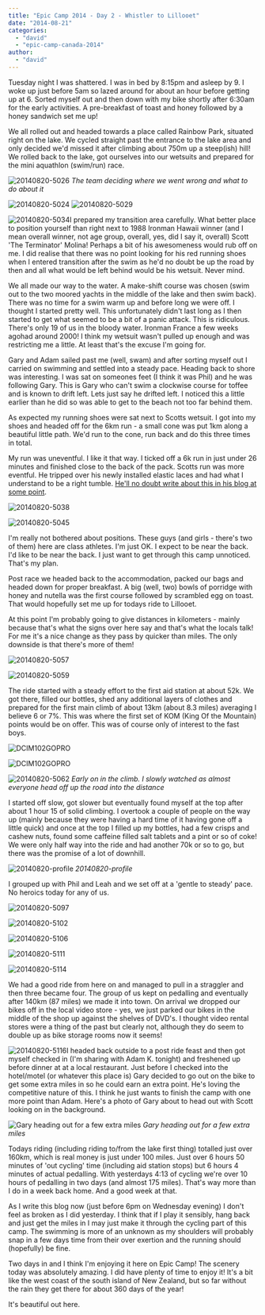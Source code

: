 ```yaml
---
title: "Epic Camp 2014 - Day 2 - Whistler to Lillooet"
date: "2014-08-21"
categories: 
  - "david"
  - "epic-camp-canada-2014"
author: 
  - "david"
---
```


Tuesday night I was shattered. I was in bed by 8:15pm and asleep by 9. I woke up just before 5am so lazed around for about an hour before getting up at 6. Sorted myself out and then down with my bike shortly after 6:30am for the early activities. A pre-breakfast of toast and honey followed by a honey sandwich set me up!

We all rolled out and headed towards a place called Rainbow Park, situated right on the lake. We cycled straight past the entrance to the lake area and only decided we'd missed it after climbing about 750m up a steep(ish) hill! We rolled back to the lake, got ourselves into our wetsuits and prepared for the mini aquathlon (swim/run) race.

![20140820-5026](/images/2014/20140820-5026.jpg) 
*The team deciding where we went wrong and what to do about it*

![20140820-5024](/images/2014/20140820-5024.jpg) ![20140820-5029](/images/2014/20140820-5029.jpg)

![20140820-5034](/images/2014/20140820-5034-299x400.jpg)I prepared my transition area carefully. What better place to position yourself than right next to 1988 Ironman Hawaii winner (and I mean overall winner, not age group, overall, yes, did I say it, overall) Scott 'The Terminator' Molina! Perhaps a bit of his awesomeness would rub off on me. I did realise that there was no point looking for his red running shoes when I entered transition after the swim as he'd no doubt be up the road by then and all what would be left behind would be his wetsuit. Never mind.

We all made our way to the water. A make-shift course was chosen (swim out to the two moored yachts in the middle of the lake and then swim back). There was no time for a swim warm up and before long we were off. I thought I started pretty well. This unfortunately didn't last long as I then started to get what seemed to be a bit of a panic attack. This is ridiculous. There's only 19 of us in the bloody water. Ironman France a few weeks agohad around 2000! I think my wetsuit wasn't pulled up enough and was restricting me a little. At least that's the excuse I'm going for.

Gary and Adam sailed past me (well, swam) and after sorting myself out I carried on swimming and settled into a steady pace. Heading back to shore was interesting. I was sat on someones feet (I think it was Phil) and he was following Gary. This is Gary who can't swim a clockwise course for toffee and is known to drift left. Lets just say he drifted left. I noticed this a little earlier than he did so was able to get to the beach not too far behind them.

As expected my running shoes were sat next to Scotts wetsuit. I got into my shoes and headed off for the 6km run - a small cone was put 1km along a beautiful little path. We'd run to the cone, run back and do this three times in total.

My run was uneventful. I like it that way. I ticked off a 6k run in just under 26 minutes and finished close to the back of the pack. Scotts run was more eventful. He tripped over his newly installed elastic laces and had what I understand to be a right tumble. [He'll no doubt write about this in his blog at some point](http://epiccamp.blogspot.ca/).

![20140820-5038](/images/2014/20140820-5038.jpg)

![20140820-5045](/images/2014/20140820-5045.jpg)

I'm really not bothered about positions. These guys (and girls - there's two of them) here are class athletes. I'm just OK. I expect to be near the back. I'd like to be near the back. I just want to get through this camp unnoticed. That's my plan.

Post race we headed back to the accommodation, packed our bags and headed down for proper breakfast. A big (well, two) bowls of porridge with honey and nutella was the first course followed by scrambled egg on toast. That would hopefully set me up for todays ride to Lillooet.

At this point I'm probably going to give distances in kilometers - mainly because that's what the signs over here say and that's what the locals talk! For me it's a nice change as they pass by quicker than miles. The only downside is that there's more of them!

![20140820-5057](/images/2014/20140820-5057.jpg)

![20140820-5059](/images/2014/20140820-5059.jpg)

The ride started with a steady effort to the first aid station at about 52k. We got there, filled our bottles, shed any additional layers of clothes and prepared for the first main climb of about 13km (about 8.3 miles) averaging I believe 6 or 7%. This was where the first set of KOM (King Of the Mountain) points would be on offer. This was of course only of interest to the fast boys.

![DCIM102GOPRO](/images/2014/20140820-0243283.jpg)

![DCIM102GOPRO](/images/2014/20140820-0303411.jpg)

![20140820-5062](/images/2014/20140820-5062.jpg) 
*Early on in the climb. I slowly watched as almost everyone head off up the road into the distance*

I started off slow, got slower but eventually found myself at the top after about 1 hour 15 of solid climbing. I overtook a couple of people on the way up (mainly because they were having a hard time of it having gone off a little quick) and once at the top I filled up my bottles, had a few crisps and cashew nuts, found some caffeine filled salt tablets and a pint or so of coke! We were only half way into the ride and had another 70k or so to go, but there was the promise of a lot of downhill.

![20140820-profile](/images/2014/20140820-profile-605x161.png)
*20140820-profile*

I grouped up with Phil and Leah and we set off at a 'gentle to steady' pace. No heroics today for any of us.

![20140820-5097](/images/2014/20140820-5097.jpg)

![20140820-5102](/images/2014/20140820-5102.jpg)

![20140820-5106](/images/2014/20140820-5106.jpg)

![20140820-5111](/images/2014/20140820-5111.jpg)

![20140820-5114](/images/2014/20140820-5114.jpg)

We had a good ride from here on and managed to pull in a straggler and then three became four. The group of us kept on pedalling and eventually after 140km (87 miles) we made it into town. On arrival we dropped our bikes off in the local video store - yes, we just parked our bikes in the middle of the shop up against the shelves of DVD's. I thought video rental stores were a thing of the past but clearly not, although they do seem to double up as bike storage rooms now it seems!

![20140820-5116](/images/2014/20140820-5116.jpg)I headed back outside to a post ride feast and then got myself checked in (I'm sharing with Adam K. tonight) and freshened up before dinner at at a local restaurant. Just before I checked into the hotel/motel (or whatever this place is) Gary decided to go out on the bike to get some extra miles in so he could earn an extra point. He's loving the competitive nature of this. I think he just wants to finish the camp with one more point than Adam. Here's a photo of Gary about to head out with Scott looking on in the background.

![Gary heading out for a few extra miles](/images/2014/20140820-5118.jpg) 
*Gary heading out for a few extra miles*

Todays riding (including riding to/from the lake first thing) totalled just over 160km, which is real money is just under 100 miles. Just over 6 hours 50 minutes of 'out cycling' time (including aid station stops) but 6 hours 4 minutes of actual pedalling. With yesterdays 4:13 of cycling we're over 10 hours of pedalling in two days (and almost 175 miles). That's way more than I do in a week back home. And a good week at that.

As I write this blog now (just before 6pm on Wednesday evening) I don't feel as broken as I did yesterday. I think that if I play it sensibly, hang back and just get the miles in I may just make it through the cycling part of this camp. The swimming is more of an unknown as my shoulders will probably snap in a few days time from their over exertion and the running should (hopefully) be fine.

Two days in and I think I'm enjoying it here on Epic Camp! The scenery today was absolutely amazing. I did have plenty of time to enjoy it! It's a bit like the west coast of the south island of New Zealand, but so far without the rain they get there for about 360 days of the year!

It's beautiful out here.
